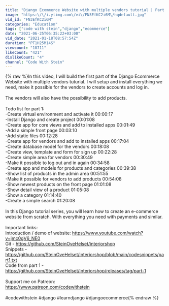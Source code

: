 ```yaml
---
title: "Django Ecommerce Website with multiple vendors tutorial | Part 1"
image: "https:\/\/i.ytimg.com\/vi\/FN3EfKC2i6M\/hqdefault.jpg"
vid_id: "FN3EfKC2i6M"
categories: "Education"
tags: ["code with stein","django","ecommerce"]
date: "2021-06-25T06:35:22+03:00"
vid_date: "2021-01-18T08:57:54Z"
duration: "PT1H25M14S"
viewcount: "18711"
likeCount: "421"
dislikeCount: "4"
channel: "Code With Stein"
---
```

{% raw %}In this video, I will build the first part of the Django Ecommerce Website with multiple vendors tuturial. I will setup and install everything we need, make it possible for the vendors to create accounts and log in.<br /><br />The vendors will also have the possibility to add products.<br /><br />Todo list for part 1:<br />-Create virtual environment and activate it 00:00:17<br />-Install Django and create project 00:01:08<br />-Create app for core views and add to installed apps 00:01:49<br />-Add a simple front page 00:03:10<br />-Add static files 00:12:28<br />-Create app for vendors and add to installed apps 00:17:04<br />-Create database model for the vendors 00:18:08<br />-Create view, template and form for sign up 00:22:28<br />-Create simple area for vendors 00:30:49<br />-Make it possible to log out and in again 00:34:58<br />-Create app and models for products and categories 00:39:38<br />-Show list of products in the admin area 00:51:55<br />-Make it possible for vendors to add products 00:54:08<br />-Show newest products on the front page 01:01:08<br />-Show detail view of a product 01:05:08<br />-Show a category 01:14:40<br />-Create a simple search 01:20:08<br /><br />In this Django tutorial series, you will learn how to create an e-commerce website from scratch. With everything you need with payments and similar.<br /><br />Important links:<br />Introduction / demo of website: <a rel="nofollow" target="blank" href="https://www.youtube.com/watch?v=jmc0gV6_NE0">https://www.youtube.com/watch?v=jmc0gV6_NE0</a><br />Git - <a rel="nofollow" target="blank" href="https://github.com/SteinOveHelset/interiorshop">https://github.com/SteinOveHelset/interiorshop</a><br />Snippets - <a rel="nofollow" target="blank" href="https://github.com/SteinOveHelset/interiorshop/blob/main/codesnippets/part1.txt">https://github.com/SteinOveHelset/interiorshop/blob/main/codesnippets/part1.txt</a><br />Code from part 1 - <a rel="nofollow" target="blank" href="https://github.com/SteinOveHelset/interiorshop/releases/tag/part-1">https://github.com/SteinOveHelset/interiorshop/releases/tag/part-1</a><br /><br />Support me on Patreon:<br /><a rel="nofollow" target="blank" href="https://www.patreon.com/codewithstein">https://www.patreon.com/codewithstein</a><br /><br />#codewithstein #django #learndjango #djangoecommerce{% endraw %}
